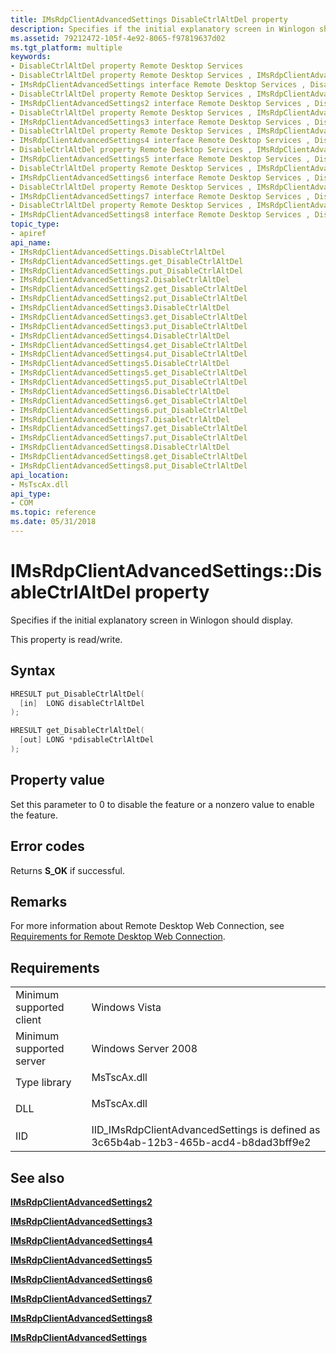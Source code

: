 ```yaml
---
title: IMsRdpClientAdvancedSettings DisableCtrlAltDel property
description: Specifies if the initial explanatory screen in Winlogon should display.
ms.assetid: 79212472-105f-4e92-8065-f97819637d02
ms.tgt_platform: multiple
keywords:
- DisableCtrlAltDel property Remote Desktop Services
- DisableCtrlAltDel property Remote Desktop Services , IMsRdpClientAdvancedSettings interface
- IMsRdpClientAdvancedSettings interface Remote Desktop Services , DisableCtrlAltDel property
- DisableCtrlAltDel property Remote Desktop Services , IMsRdpClientAdvancedSettings2 interface
- IMsRdpClientAdvancedSettings2 interface Remote Desktop Services , DisableCtrlAltDel property
- DisableCtrlAltDel property Remote Desktop Services , IMsRdpClientAdvancedSettings3 interface
- IMsRdpClientAdvancedSettings3 interface Remote Desktop Services , DisableCtrlAltDel property
- DisableCtrlAltDel property Remote Desktop Services , IMsRdpClientAdvancedSettings4 interface
- IMsRdpClientAdvancedSettings4 interface Remote Desktop Services , DisableCtrlAltDel property
- DisableCtrlAltDel property Remote Desktop Services , IMsRdpClientAdvancedSettings5 interface
- IMsRdpClientAdvancedSettings5 interface Remote Desktop Services , DisableCtrlAltDel property
- DisableCtrlAltDel property Remote Desktop Services , IMsRdpClientAdvancedSettings6 interface
- IMsRdpClientAdvancedSettings6 interface Remote Desktop Services , DisableCtrlAltDel property
- DisableCtrlAltDel property Remote Desktop Services , IMsRdpClientAdvancedSettings7 interface
- IMsRdpClientAdvancedSettings7 interface Remote Desktop Services , DisableCtrlAltDel property
- DisableCtrlAltDel property Remote Desktop Services , IMsRdpClientAdvancedSettings8 interface
- IMsRdpClientAdvancedSettings8 interface Remote Desktop Services , DisableCtrlAltDel property
topic_type:
- apiref
api_name:
- IMsRdpClientAdvancedSettings.DisableCtrlAltDel
- IMsRdpClientAdvancedSettings.get_DisableCtrlAltDel
- IMsRdpClientAdvancedSettings.put_DisableCtrlAltDel
- IMsRdpClientAdvancedSettings2.DisableCtrlAltDel
- IMsRdpClientAdvancedSettings2.get_DisableCtrlAltDel
- IMsRdpClientAdvancedSettings2.put_DisableCtrlAltDel
- IMsRdpClientAdvancedSettings3.DisableCtrlAltDel
- IMsRdpClientAdvancedSettings3.get_DisableCtrlAltDel
- IMsRdpClientAdvancedSettings3.put_DisableCtrlAltDel
- IMsRdpClientAdvancedSettings4.DisableCtrlAltDel
- IMsRdpClientAdvancedSettings4.get_DisableCtrlAltDel
- IMsRdpClientAdvancedSettings4.put_DisableCtrlAltDel
- IMsRdpClientAdvancedSettings5.DisableCtrlAltDel
- IMsRdpClientAdvancedSettings5.get_DisableCtrlAltDel
- IMsRdpClientAdvancedSettings5.put_DisableCtrlAltDel
- IMsRdpClientAdvancedSettings6.DisableCtrlAltDel
- IMsRdpClientAdvancedSettings6.get_DisableCtrlAltDel
- IMsRdpClientAdvancedSettings6.put_DisableCtrlAltDel
- IMsRdpClientAdvancedSettings7.DisableCtrlAltDel
- IMsRdpClientAdvancedSettings7.get_DisableCtrlAltDel
- IMsRdpClientAdvancedSettings7.put_DisableCtrlAltDel
- IMsRdpClientAdvancedSettings8.DisableCtrlAltDel
- IMsRdpClientAdvancedSettings8.get_DisableCtrlAltDel
- IMsRdpClientAdvancedSettings8.put_DisableCtrlAltDel
api_location:
- MsTscAx.dll
api_type:
- COM
ms.topic: reference
ms.date: 05/31/2018
---
```


# IMsRdpClientAdvancedSettings::DisableCtrlAltDel property

Specifies if the initial explanatory screen in Winlogon should display.

This property is read/write.

## Syntax


```C++
HRESULT put_DisableCtrlAltDel(
  [in]  LONG disableCtrlAltDel
);

HRESULT get_DisableCtrlAltDel(
  [out] LONG *pdisableCtrlAltDel
);
```



## Property value

Set this parameter to 0 to disable the feature or a nonzero value to enable the feature.

## Error codes

Returns **S\_OK** if successful.

## Remarks

For more information about Remote Desktop Web Connection, see [Requirements for Remote Desktop Web Connection](requirements-for-remote-desktop-web-connection.md).

## Requirements



|                                     |                                                                                                 |
|-------------------------------------|-------------------------------------------------------------------------------------------------|
| Minimum supported client<br/> | Windows Vista<br/>                                                                        |
| Minimum supported server<br/> | Windows Server 2008<br/>                                                                  |
| Type library<br/>             | <dl> <dt>MsTscAx.dll</dt> </dl>          |
| DLL<br/>                      | <dl> <dt>MsTscAx.dll</dt> </dl>          |
| IID<br/>                      | IID\_IMsRdpClientAdvancedSettings is defined as 3c65b4ab-12b3-465b-acd4-b8dad3bff9e2<br/> |



## See also

<dl> <dt>

[**IMsRdpClientAdvancedSettings2**](imsrdpclientadvancedsettings2.md)
</dt> <dt>

[**IMsRdpClientAdvancedSettings3**](imstscadvancedsettings-interface.md)
</dt> <dt>

[**IMsRdpClientAdvancedSettings4**](imsrdpclientadvancedsettings4.md)
</dt> <dt>

[**IMsRdpClientAdvancedSettings5**](imsrdpclientadvancedsettings5.md)
</dt> <dt>

[**IMsRdpClientAdvancedSettings6**](imsrdpclientadvancedsettings6.md)
</dt> <dt>

[**IMsRdpClientAdvancedSettings7**](imsrdpclientadvancedsettings7.md)
</dt> <dt>

[**IMsRdpClientAdvancedSettings8**](imsrdpclientadvancedsettings8.md)
</dt> <dt>

[**IMsRdpClientAdvancedSettings**](imsrdpclientadvancedsettings-interface.md)
</dt> </dl>

 

 





